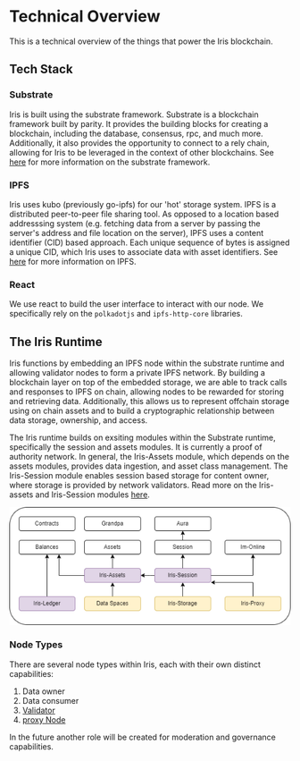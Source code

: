 # Technical Overview

This is a technical overview of the things that power the Iris blockchain.

## Tech Stack

### Substrate

Iris is built using the substrate framework. Substrate is a blockchain framework built by parity. It provides the building blocks for creating a blockchain, including the database, consensus, rpc, and much more. Additionally, it also provides the opportunity to connect to a rely chain, allowing for Iris to be leveraged in the context of other blockchains. See [here](https://docs.substrate.io/) for more information on the substrate framework.

### IPFS

Iris uses kubo (previously go-ipfs) for our 'hot' storage system. IPFS is a distributed peer-to-peer file sharing tool. As opposed to a location based addresssing system (e.g. fetching data from a server by passing the server's address and file location on the server), IPFS uses a content identifier (CID) based approach. Each unique sequence of bytes is assigned a unique CID, which Iris uses to associate data with asset identifiers. See [here](https://ipfs.tech/) for more information on IPFS.

### React

We use react to build the user interface to interact with our node. We specifically rely on the `polkadotjs` and `ipfs-http-core` libraries.

## The Iris Runtime

Iris functions by embedding an IPFS node within the substrate runtime and allowing validator nodes to form a private IPFS network. By building a blockchain layer on top of the embedded storage, we are able to track calls and responses to IPFS on chain, allowing nodes to be rewarded for storing and retrieving data. Additionally, this allows us to represent offchain storage using on chain assets and to build a cryptographic relationship between data storage, ownership, and access.

The Iris runtime builds on exsiting modules within the Substrate runtime, specifically the session and assets modules. It is currently a proof of authority network. In general, the Iris-Assets module, which depends on the assets modules, provides data ingestion, and asset class management. The Iris-Session module enables session based storage for content owner, where storage is provided by network validators. Read more on the Iris-assets and Iris-Session modules [here](./pallets.md).

![runtime modules](../resources/runtime_modules.png)

### Node Types

There are several node types within Iris, each with their own distinct capabilities:

1. Data owner
2. Data consumer
3. [Validator](./validators.md)
4. [proxy Node](./proxy.md)

In the future another role will be created for moderation and governance capabilities.
